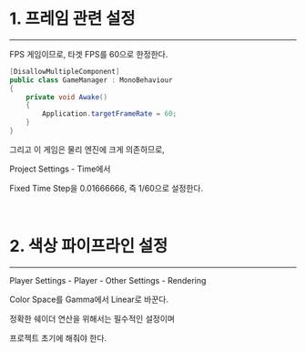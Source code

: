 

# 1. 프레임 관련 설정
---

FPS 게임이므로, 타겟 FPS를 60으로 한정한다.

```cs
[DisallowMultipleComponent]
public class GameManager : MonoBehaviour
{
    private void Awake()
    {
        Application.targetFrameRate = 60;
    }
}
```

그리고 이 게임은 물리 엔진에 크게 의존하므로,

Project Settings - Time에서

Fixed Time Step을 0.01666666, 즉 1/60으로 설정한다.

<br>


# 2. 색상 파이프라인 설정
---

Player Settings - Player - Other Settings - Rendering

Color Space를 Gamma에서 Linear로 바꾼다.

정확한 쉐이더 연산을 위해서는 필수적인 설정이며

프로젝트 초기에 해줘야 한다.

<br>


